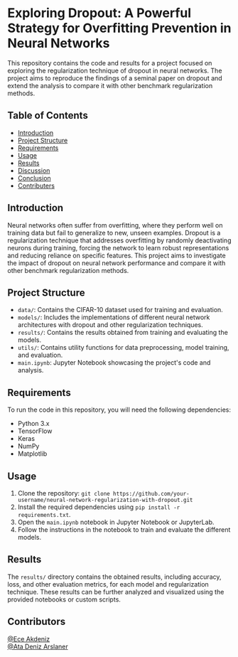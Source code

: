 # Exploring Dropout: A Powerful Strategy for Overfitting Prevention in Neural Networks

This repository contains the code and results for a project focused on exploring the regularization technique of dropout in neural networks. The project aims to reproduce the findings of a seminal paper on dropout and extend the analysis to compare it with other benchmark regularization methods.

## Table of Contents
- [Introduction](#introduction)
- [Project Structure](#project-structure)
- [Requirements](#requirements)
- [Usage](#usage)
- [Results](#results)
- [Discussion](#discussion)
- [Conclusion](#conclusion)
- [Contributers](#contributers)

## Introduction
Neural networks often suffer from overfitting, where they perform well on training data but fail to generalize to new, unseen examples. Dropout is a regularization technique that addresses overfitting by randomly deactivating neurons during training, forcing the network to learn robust representations and reducing reliance on specific features. This project aims to investigate the impact of dropout on neural network performance and compare it with other benchmark regularization methods.

## Project Structure
- `data/`: Contains the CIFAR-10 dataset used for training and evaluation.
- `models/`: Includes the implementations of different neural network architectures with dropout and other regularization techniques.
- `results/`: Contains the results obtained from training and evaluating the models.
- `utils/`: Contains utility functions for data preprocessing, model training, and evaluation.
- `main.ipynb`: Jupyter Notebook showcasing the project's code and analysis.

## Requirements
To run the code in this repository, you will need the following dependencies:
- Python 3.x
- TensorFlow
- Keras
- NumPy
- Matplotlib

## Usage
1. Clone the repository: `git clone https://github.com/your-username/neural-network-regularization-with-dropout.git`
2. Install the required dependencies using `pip install -r requirements.txt`.
3. Open the `main.ipynb` notebook in Jupyter Notebook or JupyterLab.
4. Follow the instructions in the notebook to train and evaluate the different models.

## Results
The `results/` directory contains the obtained results, including accuracy, loss, and other evaluation metrics, for each model and regularization technique. These results can be further analyzed and visualized using the provided notebooks or custom scripts.

## Contributors
[@Ece Akdeniz](https://github.com/ece-akdeniz) <br>
[@Ata Deniz Arslaner](https://github.com/ataarslaner)
